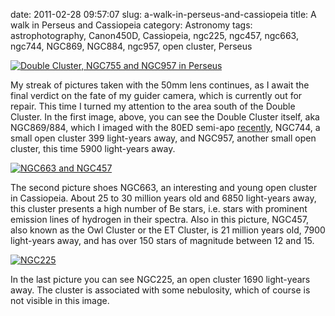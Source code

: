 date: 2011-02-28 09:57:07
slug: a-walk-in-perseus-and-cassiopeia
title: A walk in Perseus and Cassiopeia
category: Astronomy
tags: astrophotography, Canon450D, Cassiopeia, ngc225, ngc457, ngc663, ngc744, NGC869, NGC884, ngc957, open cluster, Perseus

[![][1]][1]

My streak of pictures taken with the 50mm lens continues, as I await the final
verdict on the fate of my guider camera, which is currently out for repair.
This time I turned my attention to the area south of the Double Cluster. In the
first image, above, you can see the Double Cluster itself, aka NGC869/884,
which I imaged with the 80ED semi-apo [recently](/422/), NGC744, a small open
cluster 399 light-years away, and NGC957, another small open cluster, this time
5900 light-years away.

[![][2]][2]

The second picture shoes NGC663, an interesting and young open cluster in
Cassiopeia. About 25 to 30 million years old and 6850 light-years away, this
cluster presents a high number of Be stars, i.e. stars with prominent emission
lines of hydrogen in their spectra. Also in this picture, NGC457, also known as
the Owl Cluster or the ET Cluster, is 21 million years old, 7900 light-years
away, and has over 150 stars of magnitude between 12 and 15.

[![][3]][3]

In the last picture you can see NGC225, an open cluster 1690 light-years away.
The cluster is associated with some nebulosity, which of course is not visible
in this image.

[1]: |filename|/images/2011_double_cluster.jpg "Double Cluster, NGC755 and NGC957 in Perseus"
[2]: |filename|/images/2011_ngc663_ngc457.jpg "NGC663 and NGC457"
[3]: |filename|/images/2011_ngc225.jpg "NGC225"
